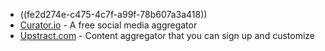 - ((fe2d274e-c475-4c7f-a99f-78b607a3a418))
- [Curator.io](https://curator.io/) - A free social media aggregator
- [Upstract.com](https://upstract.com/) - Content aggregator that you can sign up and customize